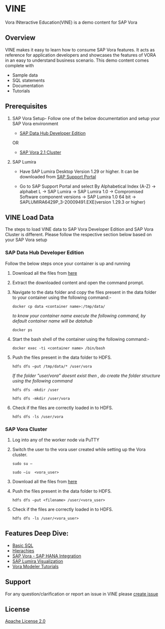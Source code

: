 VINE
===============
Vora INteractive Education(VINE) is a demo content for SAP Vora

## Overview

VINE makes it easy to learn how to consume SAP Vora features. It acts as reference for application developers and showcases the features of VORA in an easy to understand business scenario. This demo content comes complete with  
- Sample data
- SQL statements
- Documentation
- Tutorials



## Prerequisites

1. SAP Vora Setup- Follow one of the below documentation and setup your SAP Vora environment
   - [SAP Data Hub Developer Edition](https://blogs.sap.com/2017/12/06/sap-data-hub-developer-edition/)  
       
    OR
    
    - [SAP Vora 2.1  Cluster](https://help.sap.com/doc/f09ec811fe634f588647c342cac84c38/2.1/en-US/SAP_Vora_Installation_Admin_Guide_2.1_en.pdf)  
  
    
2. SAP Lumira
   - Have SAP Lumira Desktop Version 1.29 or higher. It can be downloaded from [SAP Support Portal](https://launchpad.support.sap.com/#/softwarecenter)
   
   - Go to SAP Support Portal and select By Alphabetical Index (A-Z) -> alphabet L -> SAP Lumira -> SAP Lumira 1.0 -> Compromised Software component versions -> SAP Lumira 1.0 64 bit -> SAPLUMIRA6429P_3-20009491.EXE(version 1.29.3 or higher)
   

      
      
## VINE Load Data

The steps to load VINE data to SAP Vora Developer Edition and SAP Vora Cluster is different. Please follow the respective section below based on your SAP Vora setup

### SAP Data Hub Developer Edition

   Follow the below steps once your container is up and running

   1. Download all the files from [here](../../archive/master.zip)
   
   2. Extract the downloaded content and open the command prompt.
   
   3. Navigate to the data folder and copy the files present in the data folder to your container using the following command:-
   
      `docker cp data <container name>:/tmp/data/`
      
      *to know your container name execute the following command, by default container name will be datahub*
      
      `docker ps`
      
   4. Start the bash shell of the container using the following command:-
   
      `docker exec -ti <container name> /bin/bash`
   
   5. Push the files present in the data folder to HDFS.
    
      `hdfs dfs –put /tmp/data/* /user/vora`
      
      *If the folder "user/vora" doesnt exist then , do create the folder structure using the following command*
      
      `hdfs dfs -mkdir /user`
      
      `hdfs dfs -mkdir /user/vora`
    	
   6. Check if the files are correctly loaded in to HDFS.
    
      `hdfs dfs -ls /user/vora`


### SAP Vora Cluster

   1. Log into any of the worker node via PuTTY
    
   2. Switch the user to the vora user created while setting up the Vora cluster.
    
      `sudo su –`

      `sudo –iu  <vora_user>`
        	
   3. Download all the files from [here](../../archive/master.zip)
    
   4. Push the files present in the data folder to HDFS.
    
      `hdfs dfs –put <filename> /user/<vora_user>`
    	
   5. Check if the files are correctly loaded in to HDFS.
    
      `hdfs dfs -ls /user/<vora_user>`
    

## Features Deep Dive:

 - [Basic SQL](./documentation/basic_sql/README.md)
 - [Hierachies](./documentation/hierarchies/README.md) 
 - [SAP Vora - SAP HANA Integration](./documentation/vora_hana_integration/README.md)
 - [SAP Lumira Visualization](./tutorials/lumira/README.md)
 - [Vora Modeler Tutorials](./tutorials)

## Support
For any question/clarification or report an issue in VINE please [create issue](https://github.com/SAP/vora-vine/issues/new)

## License
[Apache License 2.0](LICENSE)
